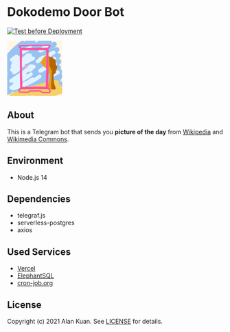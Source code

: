 # Dokodemo Door Bot
[![Test before Deployment](https://github.com/Alan-Kuan/dokodemo-door-bot/actions/workflows/test.yml/badge.svg)](https://github.com/Alan-Kuan/dokodemo-door-bot/actions/workflows/test.yml)

<img src="images/profile.png" width="128px" alt="bot profile" />

## About
This is a Telegram bot that sends you **picture of the day** from [Wikipedia](https://en.wikipedia.org) and [Wikimedia Commons](https://commons.wikimedia.org).

## Environment
- Node.js 14

## Dependencies
- telegraf.js
- serverless-postgres
- axios

## Used Services
- [Vercel](https://vercel.com/)
- [ElephantSQL](https://www.elephantsql.com/)
- [cron-job.org](https://cron-job.org/en/)

## License
Copyright (c) 2021 Alan Kuan. See [LICENSE](LICENSE) for details.
